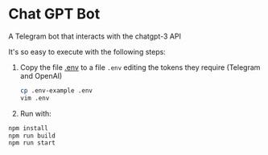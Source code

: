 # Chat GPT Bot

A Telegram bot that interacts with the chatgpt-3 API

It's so easy to execute with the following steps:

1. Copy the file [.env](./.env-example) to a file `.env` editing the
   tokens they require (Telegram and OpenAI)

   ```sh
   cp .env-example .env
   vim .env
   ```

2. Run with:

```sh
npm install
npm run build
npm run start
```
